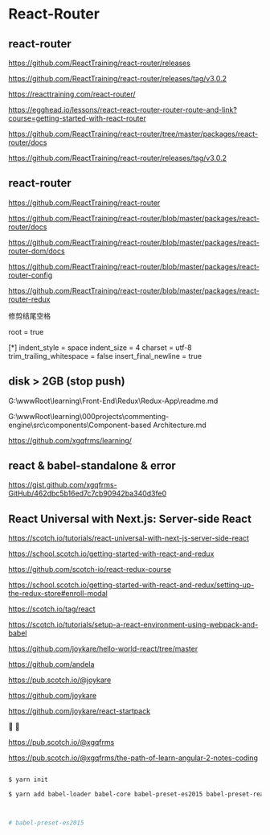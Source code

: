 # React-Router




## react-router


https://github.com/ReactTraining/react-router/releases

https://github.com/ReactTraining/react-router/releases/tag/v3.0.2

https://reacttraining.com/react-router/



https://egghead.io/lessons/react-react-router-router-route-and-link?course=getting-started-with-react-router

https://github.com/ReactTraining/react-router/tree/master/packages/react-router/docs

https://github.com/ReactTraining/react-router/releases/tag/v3.0.2






















## react-router

https://github.com/ReactTraining/react-router

https://github.com/ReactTraining/react-router/blob/master/packages/react-router/docs

https://github.com/ReactTraining/react-router/blob/master/packages/react-router-dom/docs


https://github.com/ReactTraining/react-router/blob/master/packages/react-router-config

https://github.com/ReactTraining/react-router/blob/master/packages/react-router-redux













修剪结尾空格  

root = true

[*]
indent_style = space
indent_size = 4
charset = utf-8
trim_trailing_whitespace = false
insert_final_newline = true






## disk > 2GB (stop push)



G:\wwwRoot\learning\Front-End\Redux\Redux-App\readme.md


G:\wwwRoot\learning\000projects\commenting-engine\src\components\Component-based Architecture.md



https://github.com/xgqfrms/learning/




















## react & babel-standalone & error

https://gist.github.com/xgqfrms-GitHub/462dbc5b16ed7c7cb90942ba340d3fe0




## React Universal with Next.js: Server-side React

https://scotch.io/tutorials/react-universal-with-next-js-server-side-react


https://school.scotch.io/getting-started-with-react-and-redux

https://github.com/scotch-io/react-redux-course


https://school.scotch.io/getting-started-with-react-and-redux/setting-up-the-redux-store#enroll-modal

















https://scotch.io/tag/react


https://scotch.io/tutorials/setup-a-react-environment-using-webpack-and-babel

https://github.com/joykare/hello-world-react/tree/master


https://github.com/andela

https://pub.scotch.io/@joykare

https://github.com/joykare

https://github.com/joykare/react-startpack


🤖 👥



https://pub.scotch.io/@xgqfrms

https://pub.scotch.io/@xgqfrms/the-path-of-learn-angular-2-notes-coding





```sh

$ yarn init

$ yarn add babel-loader babel-core babel-preset-es2015 babel-preset-react --dev



# babel-preset-es2015

``` 













